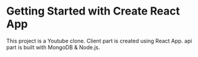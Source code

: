 # Getting Started with Create React App

This project is a Youtube clone. Client part is created using React App. api part is built with MongoDB & Node.js.
